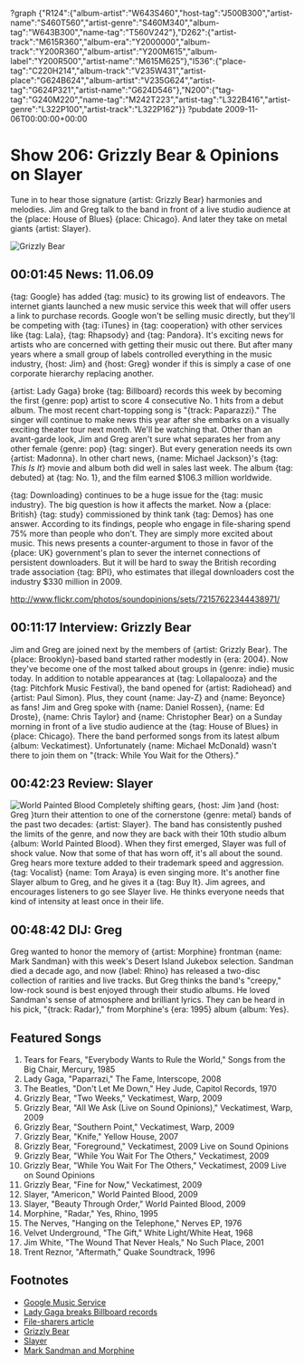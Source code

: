 ?graph {"R124":{"album-artist":"W643S460","host-tag":"J500B300","artist-name":"S460T560","artist-genre":"S460M340","album-tag":"W643B300","name-tag":"T560V242"},"D262":{"artist-track":"M615R360","album-era":"Y2000000","album-track":"Y200R360","album-artist":"Y200M615","album-label":"Y200R500","artist-name":"M615M625"},"I536":{"place-tag":"C220H214","album-track":"V235W431","artist-place":"G624B624","album-artist":"V235G624","artist-tag":"G624P321","artist-name":"G624D546"},"N200":{"tag-tag":"G240M220","name-tag":"M242T223","artist-tag":"L322B416","artist-genre":"L322P100","artist-track":"L322P162"}}
?pubdate 2009-11-06T00:00:00+00:00

# Show 206: Grizzly Bear & Opinions on Slayer
Tune in to hear those signature {artist: Grizzly Bear} harmonies and melodies. Jim and Greg talk to the band in front of a live studio audience at the {place: House of Blues} {place: Chicago}. And later they take on metal giants {artist: Slayer}.

![Grizzly Bear](http://static.soundopinions.org/images/2009/grizzlybear1.jpg)

## 00:01:45 News: 11.06.09
{tag: Google} has added {tag: music} to its growing list of endeavors. The internet giants launched a new music service this week that will offer users a link to purchase records. Google won't be selling music directly, but they'll be competing with {tag: iTunes} in {tag: cooperation} with other services like {tag: Lala}, {tag: Rhapsody} and {tag: Pandora}. It's exciting news for artists who are concerned with getting their music out there. But after many years where a small group of labels controlled everything in the music industry, {host: Jim} and {host: Greg} wonder if this is simply a case of one corporate hierarchy replacing another.

{artist: Lady Gaga} broke {tag: Billboard} records this week by becoming the first {genre: pop} artist to score 4 consecutive No. 1 hits from a debut album. The most recent chart-topping song is "{track: Paparazzi}." The singer will continue to make news this year after she embarks on a visually exciting theater tour next month. We'll be watching that. Other than an avant-garde look, Jim and Greg aren't sure what separates her from any other female {genre: pop} {tag: singer}. But every generation needs its own {artist: Madonna}. In other chart news, {name: Michael Jackson}'s {tag: *This Is It*} movie and album both did well in sales last week. The album {tag: debuted} at {tag: No. 1}, and the film earned $106.3 million worldwide.

{tag: Downloading} continues to be a huge issue for the {tag: music industry}. The big question is how it affects the market. Now a {place: British} {tag: study} commissioned by think tank {tag: Demos} has one answer. According to its findings, people who engage in file-sharing spend 75% more than people who don't. They are simply more excited about music. This news presents a counter-argument to those in favor of the {place: UK} government's plan to sever the internet connections of persistent downloaders. But it will be hard to sway the British recording trade association {tag: BPI}, who estimates that illegal downloaders cost the industry $330 million in 2009.

http://www.flickr.com/photos/soundopinions/sets/72157622344438971/

## 00:11:17 Interview: Grizzly Bear
Jim and Greg are joined next by the members of {artist: Grizzly Bear}. The {place: Brooklyn}-based band started rather modestly in {era: 2004}. Now they've become one of the most talked about groups in {genre: indie} music today. In addition to notable appearances at {tag: Lollapalooza} and the {tag: Pitchfork Music Festival}, the band opened for {artist: Radiohead} and {artist: Paul Simon}. Plus, they count {name: Jay-Z} and {name: Beyonce} as fans! Jim and Greg spoke with {name: Daniel Rossen}, {name: Ed Droste}, {name: Chris Taylor} and {name: Christopher Bear} on a Sunday morning in front of a live studio audience at the {tag: House of Blues} in {place: Chicago}. There the band performed songs from its latest album {album: Veckatimest}. Unfortunately {name: Michael McDonald} wasn't there to join them on "{track: While You Wait for the Others}."

## 00:42:23 Review: Slayer 
![World Painted Blood](http://is4.mzstatic.com/image/thumb/Music6/v4/f2/10/a8/f210a835-9fdd-d877-29d9-d3f4c50f414b/source/600x600bb.jpg "414425/1039424428")
Completely shifting gears, {host: Jim }and {host: Greg }turn their attention to one of the cornerstone {genre: metal} bands of the past two decades: {artist: Slayer}. The band has consistently pushed the limits of the genre, and now they are back with their 10th studio album {album: World Painted Blood}. When they first emerged, Slayer was full of shock value. Now that some of that has worn off, it's all about the sound. Greg hears more texture added to their trademark speed and aggression. {tag: Vocalist} {name: Tom Araya} is even singing more. It's another fine Slayer album to Greg, and he gives it a {tag: Buy It}. Jim agrees, and encourages listeners to go see Slayer live. He thinks everyone needs that kind of intensity at least once in their life.

## 00:48:42 DIJ: Greg
Greg wanted to honor the memory of {artist: Morphine} frontman {name: Mark Sandman} with this week's Desert Island Jukebox selection. Sandman died a decade ago, and now {label: Rhino} has released a two-disc collection of rarities and live tracks. But Greg thinks the band's "creepy," low-rock sound is best enjoyed through their studio albums. He loved Sandman's sense of atmosphere and brilliant lyrics. They can be heard in his pick, "{track: Radar}," from Morphine's {era: 1995} album {album: Yes}.

## Featured Songs
1. Tears for Fears, "Everybody Wants to Rule the World," Songs from the Big Chair, Mercury, 1985
2. Lady Gaga, "Paparrazi," The Fame, Interscope, 2008
3. The Beatles, "Don't Let Me Down," Hey Jude, Capitol Records, 1970
4. Grizzly Bear, "Two Weeks," Veckatimest, Warp, 2009
5. Grizzly Bear, "All We Ask (Live on Sound Opinions)," Veckatimest, Warp, 2009 
6. Grizzly Bear, "Southern Point," Veckatimest, Warp, 2009
7. Grizzly Bear, "Knife," Yellow House, 2007
8. Grizzly Bear, "Foreground," Veckatimest, 2009 Live on Sound Opinions
9. Grizzly Bear, "While You Wait For The Others," Veckatimest, 2009
10. Grizzly Bear, "While You Wait For The Others," Veckatimest, 2009 Live on Sound Opinions
11. Grizzly Bear, "Fine for Now," Veckatimest, 2009
12. Slayer, "Americon," World Painted Blood, 2009
13. Slayer, "Beauty Through Order," World Painted Blood, 2009
14. Morphine, "Radar," Yes, Rhino, 1995
15. The Nerves, "Hanging on the Telephone," Nerves EP, 1976
16. Velvet Underground, "The Gift," White Light/White Heat, 1968
17. Jim White, "The Wound That Never Heals," No Such Place, 2001
18. Trent Reznor, "Aftermath," Quake Soundtrack, 1996

## Footnotes 
- [Google Music Service](http://techcrunch.com/2009/10/21/google-music-service-the-screenshots/)
- [Lady Gaga breaks Billboard records](http://www.billboard.com/articles/columns/chart-beat/266834/lady-gaga-billboard-chart-monster#/column/chartbeat/lady-gaga-billboard-chart-monster-1004032726.story0)
- [File-sharers article](http://news.bbc.co.uk/2/hi/technology/8337887.stm)
- [Grizzly Bear](http://grizzly-bear.net/)
- [Slayer](http://www.slayer.net/)
- [Mark Sandman and Morphine](http://www.huffingtonpost.com/tony-sachs/life-after-death-the-lega_b_225352.html)
